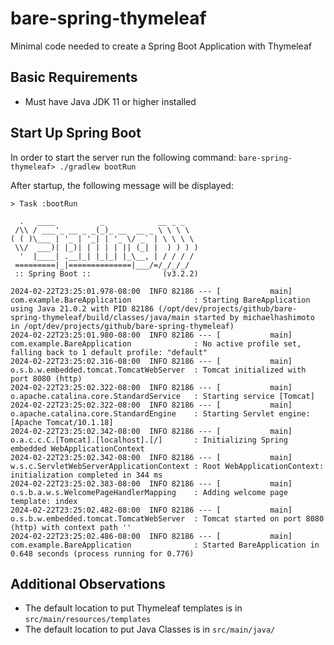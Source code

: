 # bare-spring-thymeleaf

Minimal code needed to create a Spring Boot Application with Thymeleaf

## Basic Requirements

-   Must have Java JDK 11 or higher installed

## Start Up Spring Boot

In order to start the server run the following command:
`bare-spring-thymeleaf> ./gradlew bootRun`

After startup, the following message will be displayed:

```
> Task :bootRun

  .   ____          _            __ _ _
 /\\ / ___'_ __ _ _(_)_ __  __ _ \ \ \ \
( ( )\___ | '_ | '_| | '_ \/ _` | \ \ \ \
 \\/  ___)| |_)| | | | | || (_| |  ) ) ) )
  '  |____| .__|_| |_|_| |_\__, | / / / /
 =========|_|==============|___/=/_/_/_/
 :: Spring Boot ::                (v3.2.2)

2024-02-22T23:25:01.978-08:00  INFO 82186 --- [           main] com.example.BareApplication              : Starting BareApplication using Java 21.0.2 with PID 82186 (/opt/dev/projects/github/bare-spring-thymeleaf/build/classes/java/main started by michaelhashimoto in /opt/dev/projects/github/bare-spring-thymeleaf)
2024-02-22T23:25:01.980-08:00  INFO 82186 --- [           main] com.example.BareApplication              : No active profile set, falling back to 1 default profile: "default"
2024-02-22T23:25:02.316-08:00  INFO 82186 --- [           main] o.s.b.w.embedded.tomcat.TomcatWebServer  : Tomcat initialized with port 8080 (http)
2024-02-22T23:25:02.322-08:00  INFO 82186 --- [           main] o.apache.catalina.core.StandardService   : Starting service [Tomcat]
2024-02-22T23:25:02.322-08:00  INFO 82186 --- [           main] o.apache.catalina.core.StandardEngine    : Starting Servlet engine: [Apache Tomcat/10.1.18]
2024-02-22T23:25:02.342-08:00  INFO 82186 --- [           main] o.a.c.c.C.[Tomcat].[localhost].[/]       : Initializing Spring embedded WebApplicationContext
2024-02-22T23:25:02.342-08:00  INFO 82186 --- [           main] w.s.c.ServletWebServerApplicationContext : Root WebApplicationContext: initialization completed in 344 ms
2024-02-22T23:25:02.383-08:00  INFO 82186 --- [           main] o.s.b.a.w.s.WelcomePageHandlerMapping    : Adding welcome page template: index
2024-02-22T23:25:02.482-08:00  INFO 82186 --- [           main] o.s.b.w.embedded.tomcat.TomcatWebServer  : Tomcat started on port 8080 (http) with context path ''
2024-02-22T23:25:02.486-08:00  INFO 82186 --- [           main] com.example.BareApplication              : Started BareApplication in 0.648 seconds (process running for 0.776)
```

## Additional Observations

-   The default location to put Thymeleaf templates is in `src/main/resources/templates`
-   The default location to put Java Classes is in `src/main/java/`
